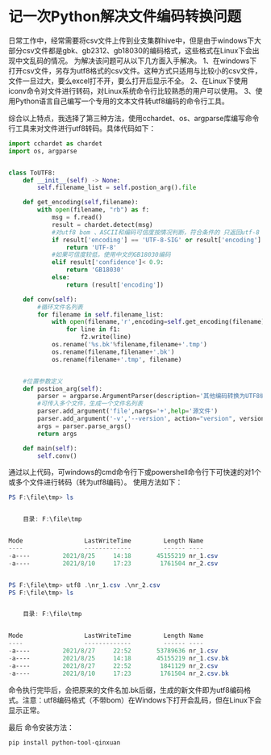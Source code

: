 # 记一次Python解决文件编码转换问题
日常工作中，经常需要将csv文件上传到业支集群hive中，但是由于windows下大部分csv文件都是gbk、gb2312、gb18030的编码格式，这些格式在Linux下会出现中文乱码的情况。
为解决该问题可从以下几方面入手解决。
1、在windows下打开csv文件，另存为utf8格式的csv文件。这种方式只适用与比较小的csv文件，文件一旦过大，要么excel打不开，要么打开后显示不全。
2、在Linux下使用iconv命令对文件进行转码，对Linux系统命令行比较熟悉的用户可以使用。
3、使用Python语言自己编写一个专用的文本文件转utf8编码的命令行工具。

综合以上特点，我选择了第三种方法，使用cchardet、os、argparse库编写命令行工具来对文件进行utf8转码。具体代码如下：
```python
import cchardet as chardet
import os, argparse


class ToUTF8:
    def __init__(self) -> None:
        self.filename_list = self.postion_arg().file

    def get_encoding(self,filename):
        with open(filename, "rb") as f:
            msg = f.read()
            result = chardet.detect(msg)
            #对utf8 bom 、ASCII和编码可信度按情况判断，符合条件的 只返回utf-8
            if result['encoding'] == 'UTF-8-SIG' or result['encoding'] == 'ASCII' and result['confidence'] > 0.9:
                return 'UTF-8'
            #如果可信度较低，使用中文的GB18030编码
            elif result['confidence']< 0.9:
                return 'GB18030'
            else:
                return (result['encoding'])

    def conv(self):
        #循环文件名列表
        for filename in self.filename_list:
            with open(filename,'r',encoding=self.get_encoding(filename)) as f1, open('%s.bk'%filename,'w',encoding='utf8') as f2:
                for line in f1:
                    f2.write(line)
            os.rename('%s.bk'%filename,filename+'.tmp')
            os.rename(filename,filename+'.bk')
            os.rename(filename+'.tmp', filename)


    #位置参数定义
    def postion_arg(self):
        parser = argparse.ArgumentParser(description='其他编码转换为UTF8编码',prog='其他编码转换为UTF8编码')
        #可传入多个文件，生成一个文件名列表
        parser.add_argument('file',nargs='+',help='源文件')
        parser.add_argument('-v','--version', action="version", version='%(prog)s 0.0.1', help="版本信息")
        args = parser.parse_args()
        return args

    def main(self):
        self.conv()

```

通过以上代码，可windows的cmd命令行下或powershell命令行下可快速的对1个或多个文件进行转码（转为utf8编码）。
使用方法如下：
```powershell
PS F:\file\tmp> ls


    目录: F:\file\tmp


Mode                 LastWriteTime         Length Name
----                 -------------         ------ ----
-a----         2021/8/25     14:18       45155219 nr_1.csv
-a----         2021/8/10     17:23        1761504 nr_2.csv


PS F:\file\tmp> utf8 .\nr_1.csv .\nr_2.csv
PS F:\file\tmp> ls


    目录: F:\file\tmp


Mode                 LastWriteTime         Length Name
----                 -------------         ------ ----
-a----         2021/8/27     22:52       53789636 nr_1.csv
-a----         2021/8/25     14:18       45155219 nr_1.csv.bk
-a----         2021/8/27     22:52        1841129 nr_2.csv
-a----         2021/8/10     17:23        1761504 nr_2.csv.bk
```
命令执行完毕后，会把原来的文件名加.bk后缀，生成的新文件即为utf8编码格式。注意：utf8编码格式（不带bom）在Windows下打开会乱码，但在Linux下会显示正常。

最后
命令安装方法：
```
pip install python-tool-qinxuan
```